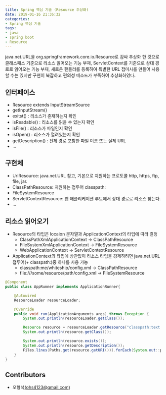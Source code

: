 ```yaml
---
title: Spring 핵심 기술 (Resource 추상화)
date: 2019-01-16 21:36:32
categories:
- Spring 핵심 기술
tags:
- java
- spring boot
- Resource
---
```


java.net.URL을 org.springframework.core.io.Resource로 감싸 추상화 한 것으로 클래스패스 기준으로 리소스 읽어오는 기능 부재, ServletContext를 기준으로 상대 경로로 읽어오는 기능 부재, 새로운 핸들러를 등록하여 특별한 URL 접미사를 만들어 사용할 수는 있지만 구현이 복잡하고 편의성 메소드가 부족하여 추상화하였다. 

<!--more-->  

## 인터페이스

- Resource extends InputStreamSource
- getInputStream() 
- exitst() : 리소스가 존재하는지 확인
- isReadable() : 리소스를 읽을 수 있는지 확인
- isFile() : 리소스가 파일인지 확인
- isOpen() : 리소스가 열려있는지 확인
- getDescription() : 전체 경로 포함한 파일 이름 또는 실제 URL 
- ...

## 구현체 

- UrlResource: java.net.URL 참고, 기본으로 지원하는 프로토콜 http, https, ftp, file, jar. 
- ClassPathResource: 지원하는 접두어 classpath: 
- FileSystemResource 
- ServletContextResource: 웹 애플리케이션 루트에서 상대 경로로 리소스 찾는다. 
-  ... 

## 리소스 읽어오기 

- Resource의 타입은 locaion 문자열과 ApplicationContext의 타입에 따라 결정
  - ClassPathXmlApplicationContext -> ClassPathResource
  - FileSystemXmlApplicationContext -> FileSystemResource
  - WebApplicationContext -> ServletContextResource 
- ApplicationContext의 타입에 상관없이 리소스 타입을 강제하려면 java.net.URL 접두어(+ classpath:)중 하나를 사용 가능
  - classpath:me/whiteship/config.xml -> ClassPathResource 
  - file:///some/resource/path/config.xml -> FileSystemResource 

```java
@Component
public class AppRunner implements ApplicationRunner{

    @Autowired
    ResourceLoader resourceLoader;

    @Override
    public void run(ApplicationArguments args) throws Exception {
        System.out.println(resourceLoader.getClass());

        Resource resource = resourceLoader.getResource("classpath:text.txt");
        System.out.println(resource.getClass());

        System.out.println(resource.exists());
        System.out.println(resource.getDescription());
        Files.lines(Paths.get(resource.getURI())).forEach(System.out::println);
    }
}
```

## Contributors

- 오형석[(ohs4123@gmail.com)](ohs4123@gmail.com)